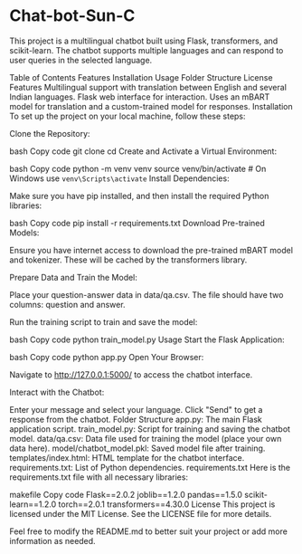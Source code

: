 # Chat-bot-Sun-C
This project is a multilingual chatbot built using Flask, transformers, and scikit-learn. The chatbot supports multiple languages and can respond to user queries in the selected language.

Table of Contents
Features
Installation
Usage
Folder Structure
License
Features
Multilingual support with translation between English and several Indian languages.
Flask web interface for interaction.
Uses an mBART model for translation and a custom-trained model for responses.
Installation
To set up the project on your local machine, follow these steps:

Clone the Repository:

bash
Copy code
git clone <repository-URL>
cd <repository-folder>
Create and Activate a Virtual Environment:

bash
Copy code
python -m venv venv
source venv/bin/activate  # On Windows use `venv\Scripts\activate`
Install Dependencies:

Make sure you have pip installed, and then install the required Python libraries:

bash
Copy code
pip install -r requirements.txt
Download Pre-trained Models:

Ensure you have internet access to download the pre-trained mBART model and tokenizer. These will be cached by the transformers library.

Prepare Data and Train the Model:

Place your question-answer data in data/qa.csv. The file should have two columns: question and answer.

Run the training script to train and save the model:

bash
Copy code
python train_model.py
Usage
Start the Flask Application:

bash
Copy code
python app.py
Open Your Browser:

Navigate to http://127.0.0.1:5000/ to access the chatbot interface.

Interact with the Chatbot:

Enter your message and select your language.
Click "Send" to get a response from the chatbot.
Folder Structure
app.py: The main Flask application script.
train_model.py: Script for training and saving the chatbot model.
data/qa.csv: Data file used for training the model (place your own data here).
model/chatbot_model.pkl: Saved model file after training.
templates/index.html: HTML template for the chatbot interface.
requirements.txt: List of Python dependencies.
requirements.txt
Here is the requirements.txt file with all necessary libraries:

makefile
Copy code
Flask==2.0.2
joblib==1.2.0
pandas==1.5.0
scikit-learn==1.2.0
torch==2.0.1
transformers==4.30.0
License
This project is licensed under the MIT License. See the LICENSE file for more details.

Feel free to modify the README.md to better suit your project or add more information as needed.
